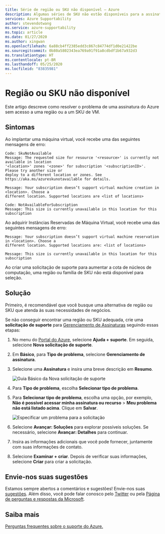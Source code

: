```yaml
---
title: Série de região ou SKU não disponível – Azure
description: Algumas séries de SKU não estão disponíveis para a assinatura selecionada para esta região, o que pode exigir solicitação de suporte de gerenciamento de assinatura.
services: Azure Supportability
author: stevendotwang
ms.service: azure-supportability
ms.topic: article
ms.date: 01/27/2020
ms.author: xingwan
ms.openlocfilehash: 6a88cb4ff2385edd3c867c84774df1d0e21422be
ms.sourcegitcommit: 0b80a5802343ea769a91f91a8cdbdf1b67a932d3
ms.translationtype: HT
ms.contentlocale: pt-BR
ms.lasthandoff: 05/25/2020
ms.locfileid: "83835981"
---
```

# <a name="region-or-sku-unavailable"></a>Região ou SKU não disponível

Este artigo descreve como resolver o problema de uma assinatura do Azure sem acesso a uma região ou a um SKU de VM.

## <a name="symptoms"></a>Sintomas

Ao implantar uma máquina virtual, você recebe uma das seguintes mensagens de erro:

```
Code: SkuNotAvailable
Message: The requested size for resource '<resource>' is currently not available in location 
'<location>' zones '<zone>' for subscription '<subscriptionID>'. Please try another size or 
deploy to a different location or zones. See https://aka.ms/azureskunotavailable for details.
```

```
Message: Your subscription doesn’t support virtual machine creation in <location>. Choose a 
different location. Supported locations are <list of locations>
```

```
Code: NotAvailableForSubscription
Message: This size is currently unavailable in this location for this subscription
```

Ao adquirir Instâncias Reservadas de Máquina Virtual, você recebe uma das seguintes mensagens de erro:

```
Message: Your subscription doesn’t support virtual machine reservation in <location>. Choose a 
different location. Supported locations are: <list of locations>  
```

```
Message: This size is currently unavailable in this location for this subscription
```

Ao criar uma solicitação de suporte para aumentar a cota de núcleos de computação, uma região ou família de SKU não está disponível para seleção.

## <a name="solution"></a>Solução

Primeiro, é recomendável que você busque uma alternativa de região ou SKU que atenda às suas necessidades de negócios.

Se não conseguir encontrar uma região ou SKU adequada, crie uma **solicitação de suporte** para [Gerenciamento de Assinaturas](https://portal.azure.com/#blade/Microsoft_Azure_Support/HelpAndSupportBlade/newsupportrequest) seguindo essas etapas:

1. No menu do [Portal do Azure](https://portal.azure.com), selecione **Ajuda + suporte**. Em seguida, selecione **Nova solicitação de suporte**.

1. Em **Básico**, para **Tipo de problema**, selecione **Gerenciamento de assinatura**.

1. Selecione uma **Assinatura** e insira uma breve descrição em **Resumo**.

   ![Guia Básico da Nova solicitação de suporte](./media/SKU-series-unavailable/support-request-basics.png)

1. Para **Tipo de problema**, escolha **Selecionar tipo de problema**.

1. Para **Selecionar tipo de problema**, escolha uma opção, por exemplo, **Não é possível acessar minha assinatura ou recurso** > **Meu problema não está listado acima**. Clique em **Salvar**.

   ![Especificar um problema para a solicitação](./media/SKU-series-unavailable/support-request-select-problem-type.png)

1. Selecione **Avançar: Soluções** para explorar possíveis soluções. Se necessário, selecione **Avançar: Detalhes** para continuar.

1. Insira as informações adicionais que você pode fornecer, juntamente com suas informações de contato.

1. Selecione **Examinar + criar**. Depois de verificar suas informações, selecione **Criar** para criar a solicitação.

## <a name="send-us-your-suggestions"></a>Envie-nos suas sugestões

Estamos sempre abertos a comentários e sugestões! Envie-nos suas [sugestões](https://feedback.azure.com/forums/266794-support-feedback). Além disso, você pode falar conosco pelo [Twitter](https://twitter.com/azuresupport) ou pela [Página de perguntas e respostas da Microsoft](https://docs.microsoft.com/answers/products/azure).

## <a name="learn-more"></a>Saiba mais

[Perguntas frequentes sobre o suporte do Azure.](https://azure.microsoft.com/support/faq)
